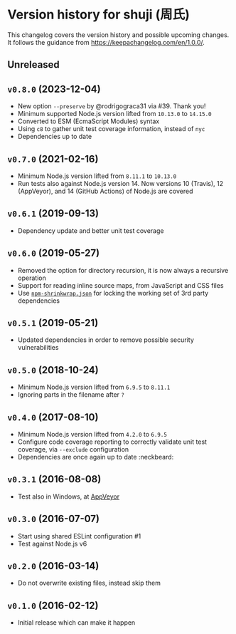 # Version history for shuji (周氏)

This changelog covers the version history and possible upcoming changes.
It follows the guidance from https://keepachangelog.com/en/1.0.0/.

## Unreleased

## `v0.8.0` (2023-12-04)

- New option `--preserve` by @rodrigograca31 via #39. Thank you!
- Minimum supported Node.js version lifted from `10.13.0` to `14.15.0`
- Converted to ESM (EcmaScript Modules) syntax
- Using `c8` to gather unit test coverage information, instead of `nyc`
- Dependencies up to date

## `v0.7.0` (2021-02-16)
- Minimum Node.js version lifted from `8.11.1` to `10.13.0`
- Run tests also against Node.js version 14. Now versions 10 (Travis), 12 (AppVeyor), and 14 (GitHub Actions) of Node.js are covered

## `v0.6.1` (2019-09-13)
- Dependency update and better unit test coverage

## `v0.6.0` (2019-05-27)
- Removed the option for directory recursion, it is now always a recursive operation
- Support for reading inline source maps, from JavaScript and CSS files
- Use [`npm-shrinkwrap.json`](https://docs.npmjs.com/files/shrinkwrap.json) for locking the working set of 3rd party dependencies

## `v0.5.1` (2019-05-21)
- Updated dependencies in order to remove possible security vulnerabilities

## `v0.5.0` (2018-10-24)
- Minimum Node.js version lifted from `6.9.5` to `8.11.1`
- Ignoring parts in the filename after `?`

## `v0.4.0` (2017-08-10)
- Minimum Node.js version lifted from `4.2.0` to `6.9.5`
- Configure code coverage reporting to correctly validate unit test coverage, via `--exclude` configuration
- Dependencies are once again up to date :neckbeard:

## `v0.3.1` (2016-08-08)
- Test also in Windows, at [AppVeyor](https://ci.appveyor.com/project/paazmaya/shuji)

## `v0.3.0` (2016-07-07)
- Start using shared ESLint configuration #1
- Test against Node.js v6

## `v0.2.0` (2016-03-14)
- Do not overwrite existing files, instead skip them

## `v0.1.0` (2016-02-12)
- Initial release which can make it happen
